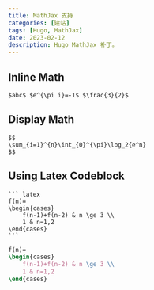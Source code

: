 ```yaml
---
title: MathJax 支持
categories: [建站]
tags: [Hugo, MathJax]
date: 2023-02-12
description: Hugo MathJax 补丁。
---
```


## Inline Math

``` mathjax {title=Example render = true}
$abc$ $e^{\pi i}=-1$ $\frac{3}{2}$
```

## Display Math

``` mathjax {title=Example render = true}
$$
\sum_{i=1}^{n}\int_{0}^{\pi}\log_2{e^n}
$$
```

## Using Latex Codeblock

    ``` latex
    f(n)=
    \begin{cases}
        f(n-1)+f(n-2) & n \ge 3 \\
        1 & n=1,2
    \end{cases}
    ```

``` latex
f(n)=
\begin{cases}
    f(n-1)+f(n-2) & n \ge 3 \\
    1 & n=1,2
\end{cases}
```